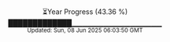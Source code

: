 <p align="center">
⏳Year Progress (43.36 %)<br>
█████████████▁▁▁▁▁▁▁▁▁▁▁▁▁▁▁▁▁ <br>
<sub>Updated: Sun, 08 Jun 2025 06:03:50 GMT</sub>
</p>

